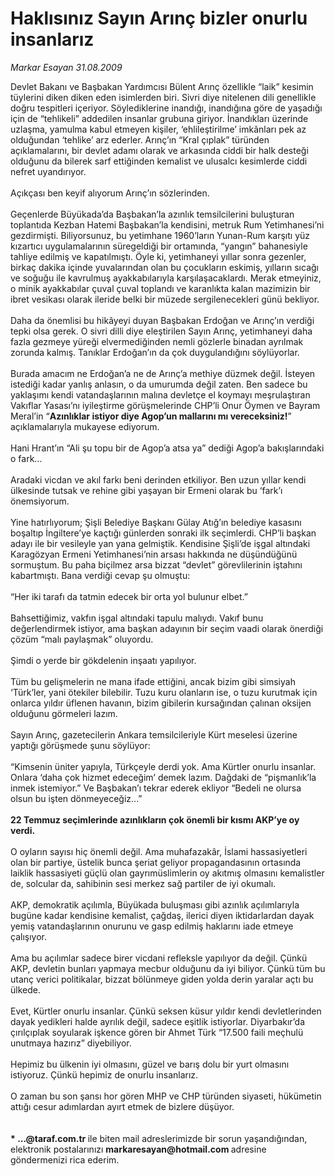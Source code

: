 # Haklısınız Sayın Arınç bizler onurlu insanlarız

*Markar Esayan 31.08.2009*

<div class="taraf_structure_2col_1zq">
<div class="margen_n">



 <p>Devlet Bakanı ve Başbakan Yardımcısı Bülent Arınç özellikle “laik” kesimin tüylerini diken diken eden isimlerden biri. Sivri diye nitelenen dili genellikle doğru tespitleri içeriyor. Söylediklerine inandığı, inandığına göre de yaşadığı için de “tehlikeli” addedilen insanlar grubuna giriyor. İnandıkları üzerinde uzlaşma, yamulma kabul etmeyen kişiler, ‘ehlileştirilme’ imkânları pek az olduğundan ‘tehlike’ arz ederler. Arınç’ın “Kral çıplak” türünden açıklamalarını, bir devlet adamı olarak ve arkasında ciddi bir halk desteği olduğunu da bilerek sarf ettiğinden kemalist ve ulusalcı kesimlerde ciddi nefret uyandırıyor. <br/><br/>Açıkçası ben keyif alıyorum Arınç’ın sözlerinden. <br/><br/>Geçenlerde Büyükada’da Başbakan’la azınlık temsilcilerini buluşturan toplantıda Kezban Hatemi Başbakan’la kendisini, metruk Rum Yetimhanesi’ni gezdirmişti. Biliyorsunuz, bu yetimhane 1960’ların Yunan-Rum karşıtı yüz kızartıcı uygulamalarının süregeldiği bir ortamında, “yangın” bahanesiyle tahliye edilmiş ve kapatılmıştı. Öyle ki, yetimhaneyi yıllar sonra gezenler, birkaç dakika içinde yuvalarından olan bu çocukların eskimiş, yılların sıcağı ve soğuğu ile kavrulmuş ayakkabılarıyla karşılaşacaklardı. Merak etmeyiniz, o minik ayakkabılar çuval çuval toplandı ve karanlıkta kalan mazimizin bir ibret vesikası olarak ileride belki bir müzede sergilenecekleri günü bekliyor. <br/><br/>Daha da önemlisi bu hikâyeyi duyan Başbakan Erdoğan ve Arınç’ın verdiği tepki olsa gerek. O sivri dilli diye eleştirilen Sayın Arınç, yetimhaneyi daha fazla gezmeye yüreği elvermediğinden nemli gözlerle binadan ayrılmak zorunda kalmış. Tanıklar Erdoğan’ın da çok duygulandığını söylüyorlar. <br/><br/>Burada amacım ne Erdoğan’a ne de Arınç’a methiye düzmek değil. İsteyen istediği kadar yanlış anlasın, o da umurumda değil zaten. Ben sadece bu yaklaşımı kendi vatandaşlarının malına devletçe el koymayı meşrulaştıran Vakıflar Yasası’nı iyileştirme görüşmelerinde CHP’li Onur Öymen ve Bayram Meral’in “<b>Azınlıklar istiyor diye Agop’un mallarını mı vereceksiniz!</b>” açıklamalarıyla mukayese ediyorum. <br/><br/>Hani Hrant’ın “Ali şu topu bir de Agop’a atsa ya” dediği Agop’a bakışlarındaki o fark... <br/><br/>Aradaki vicdan ve akıl farkı beni derinden etkiliyor. Ben uzun yıllar kendi ülkesinde tutsak ve rehine gibi yaşayan bir Ermeni olarak bu ‘fark’ı önemsiyorum. <br/><br/>Yine hatırlıyorum; Şişli Belediye Başkanı Gülay Atığ’ın belediye kasasını boşaltıp İngiltere’ye kaçtığı günlerden sonraki ilk seçimlerdi. CHP’li başkan adayı ile bir vesileyle yan yana gelmiştik. Kendisine Şişli’de işgal altındaki Karagözyan Ermeni Yetimhanesi’nin arsası hakkında ne düşündüğünü sormuştum. Bu paha biçilmez arsa bizzat “devlet” görevlilerinin iştahını kabartmıştı. Bana verdiği cevap şu olmuştu: <br/><br/>“Her iki tarafı da tatmin edecek bir orta yol bulunur elbet.” <br/><br/>Bahsettiğimiz, vakfın işgal altındaki tapulu malıydı. Vakıf bunu değerlendirmek istiyor, ama başkan adayının bir seçim vaadi olarak önerdiği çözüm “malı paylaşmak” oluyordu. <br/><br/>Şimdi o yerde bir gökdelenin inşaatı yapılıyor. <br/><br/>Tüm bu gelişmelerin ne mana ifade ettiğini, ancak bizim gibi simsiyah ‘Türk’ler, yani ötekiler bilebilir. Tuzu kuru olanların ise, o tuzu kurutmak için onlarca yıldır üflenen havanın, bizim gibilerin kursağından çalınan oksijen olduğunu görmeleri lazım. <br/><br/>Sayın Arınç, gazetecilerin Ankara temsilcileriyle Kürt meselesi üzerine yaptığı görüşmede şunu söylüyor: <br/><br/>“Kimsenin üniter yapıyla, Türkçeyle derdi yok. Ama Kürtler onurlu insanlar. Onlara ‘daha çok hizmet edeceğim’ demek lazım. Dağdaki de “pişmanlık’la inmek istemiyor.” Ve Başbakan’ı tekrar ederek ekliyor “Bedeli ne olursa olsun bu işten dönmeyeceğiz...”<b> <br/><br/>22 Temmuz seçimlerinde azınlıkların çok önemli bir kısmı AKP’ye oy verdi.</b> <br/><br/>O oyların sayısı hiç önemli değil. Ama muhafazakâr, İslami hassasiyetleri olan bir partiye, üstelik bunca şeriat geliyor propagandasının ortasında laiklik hassasiyeti güçlü olan gayrımüslimlerin oy akıtmış olmasını kemalistler de, solcular da, sahibinin sesi merkez sağ partiler de iyi okumalı. <br/><br/>AKP, demokratik açılımla, Büyükada buluşması gibi azınlık açılımlarıyla bugüne kadar kendisine kemalist, çağdaş, ilerici diyen iktidarlardan dayak yemiş vatandaşlarının onurunu ve gasp edilmiş haklarını iade etmeye çalışıyor. <br/><br/>Ama bu açılımlar sadece birer vicdani refleksle yapılıyor da değil. Çünkü AKP, devletin bunları yapmaya mecbur olduğunu da iyi biliyor. Çünkü tüm bu utanç verici politikalar, bizzat bölünmeye giden yolda derin yaralar açtı bu ülkede. <br/><br/>Evet, Kürtler onurlu insanlar. Çünkü seksen küsur yıldır kendi devletlerinden dayak yedikleri halde ayrılık değil, sadece eşitlik istiyorlar. Diyarbakır’da çırılçıplak soyularak işkence gören bir Ahmet Türk “17.500 faili meçhulü unutmaya hazırız” diyebiliyor. <br/><br/>Hepimiz bu ülkenin iyi olmasını, güzel ve barış dolu bir yurt olmasını istiyoruz. Çünkü hepimiz de onurlu insanlarız. <br/><br/>O zaman bu son şansı hor gören MHP ve CHP türünden siyaseti, hükümetin attığı cesur adımlardan ayırt etmek de bizlere düşüyor.<b> <br/><br/><br/>* ...@taraf.com.tr </b>ile biten mail adreslerimizde bir sorun yaşandığından, elektronik postalarınızı <b>markaresayan@hotmail.com </b>adresine göndermenizi rica ederim.</p>
<br/>
<br/>
<br/>



<br/>


<div id="taraf_not">
</div>

</div>


</div>
